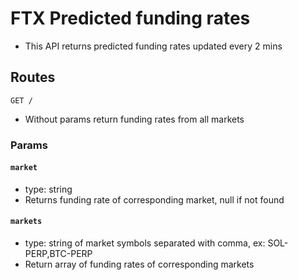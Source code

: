 # FTX Predicted funding rates

- This API returns predicted funding rates updated every 2 mins

## Routes

```
GET /
```

- Without params return funding rates from all markets

### Params

#### `market`
- type: string
- Returns funding rate of corresponding market, null if not found

#### `markets`
- type: string of market symbols separated with comma, ex: SOL-PERP,BTC-PERP
- Return array of funding rates of corresponding markets

